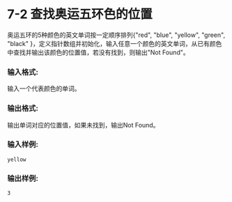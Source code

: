 # 7-2 查找奥运五环色的位置

奥运五环的5种颜色的英文单词按一定顺序排列{"red", "blue", "yellow", "green", "black" }，定义指针数组并初始化，输入任意一个颜色的英文单词，从已有颜色中查找并输出该颜色的位置值，若没有找到，则输出"Not Found"。

### 输入格式:

输入一个代表颜色的单词。

### 输出格式:

输出单词对应的位置值，如果未找到，输出Not Found。

### 输入样例:

```in
yellow
```

### 输出样例:

```out
3
```
